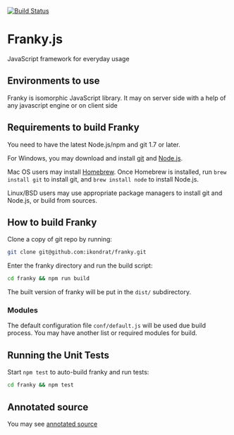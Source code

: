 [![Build Status](https://travis-ci.org/ikondrat/franky.png?branch=master)](https://travis-ci.org/ikondrat/franky)

Franky.js
======
JavaScript framework for everyday usage

Environments to use
--------------------------------------
Franky is isomorphic JavaScript library.
It may on server side with a help of any javascript engine or
on client side


Requirements to build Franky
--------------------------------------
You need to have the latest Node.js/npm and git 1.7 or later.

For Windows, you may download and install [git](http://git-scm.com/downloads) and [Node.js](http://nodejs.org/download/).

Mac OS users may install [Homebrew](http://mxcl.github.com/homebrew/). Once Homebrew is installed, run `brew install git` to install git,
and `brew install node` to install Node.js.

Linux/BSD users may use appropriate package managers to install git and Node.js, or build from sources.

How to build Franky
----------------------------
Clone a copy of git repo by running:

```bash
git clone git@github.com:ikondrat/franky.git
```

Enter the franky directory and run the build script:

```bash
cd franky && npm run build
```

The built version of franky will be put in the `dist/` subdirectory.

### Modules
The default configuration file `conf/default.js` will be used due build process. You may have another list or required modules for build.

Running the Unit Tests
--------------------------------------
Start `npm test` to auto-build franky and run tests:

```bash
cd franky && npm test
```

Annotated source
--------------------------------------
You may see [annotated source](http://ikondrat.github.io/franky/franky.html)